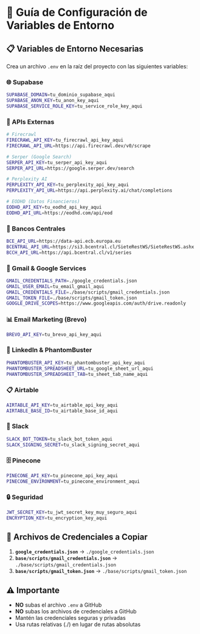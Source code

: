 # 🔧 Guía de Configuración de Variables de Entorno

## 📋 Variables de Entorno Necesarias

Crea un archivo `.env` en la raíz del proyecto con las siguientes variables:

### 🌐 Supabase
```bash
SUPABASE_DOMAIN=tu_dominio_supabase_aqui
SUPABASE_ANON_KEY=tu_anon_key_aqui
SUPABASE_SERVICE_ROLE_KEY=tu_service_role_key_aqui
```

### 🔑 APIs Externas
```bash
# Firecrawl
FIRECRAWL_API_KEY=tu_firecrawl_api_key_aqui
FIRECRAWL_API_URL=https://api.firecrawl.dev/v0/scrape

# Serper (Google Search)
SERPER_API_KEY=tu_serper_api_key_aqui
SERPER_API_URL=https://google.serper.dev/search

# Perplexity AI
PERPLEXITY_API_KEY=tu_perplexity_api_key_aqui
PERPLEXITY_API_URL=https://api.perplexity.ai/chat/completions

# EODHD (Datos Financieros)
EODHD_API_KEY=tu_eodhd_api_key_aqui
EODHD_API_URL=https://eodhd.com/api/eod
```

### 🏦 Bancos Centrales
```bash
BCE_API_URL=https://data-api.ecb.europa.eu
BCENTRAL_API_URL=https://si3.bcentral.cl/SieteRestWS/SieteRestWS.ashx
BCCH_API_URL=https://api.bcentral.cl/v1/series
```

### 📧 Gmail & Google Services
```bash
GMAIL_CREDENTIALS_PATH=./google_credentials.json
GMAIL_USER_EMAIL=tu_email_gmail_aqui
GMAIL_CREDENTIALS_FILE=./base/scripts/gmail_credentials.json
GMAIL_TOKEN_FILE=./base/scripts/gmail_token.json
GOOGLE_DRIVE_SCOPES=https://www.googleapis.com/auth/drive.readonly
```

### 📊 Email Marketing (Brevo)
```bash
BREVO_API_KEY=tu_brevo_api_key_aqui
```

### 🔗 LinkedIn & PhantomBuster
```bash
PHANTOMBUSTER_API_KEY=tu_phantombuster_api_key_aqui
PHANTOMBUSTER_SPREADSHEET_URL=tu_google_sheet_url_aqui
PHANTOMBUSTER_SPREADSHEET_TAB=tu_sheet_tab_name_aqui
```

### 📋 Airtable
```bash
AIRTABLE_API_KEY=tu_airtable_api_key_aqui
AIRTABLE_BASE_ID=tu_airtable_base_id_aqui
```

### 💬 Slack
```bash
SLACK_BOT_TOKEN=tu_slack_bot_token_aqui
SLACK_SIGNING_SECRET=tu_slack_signing_secret_aqui
```

### 🗄️ Pinecone
```bash
PINECONE_API_KEY=tu_pinecone_api_key_aqui
PINECONE_ENVIRONMENT=tu_pinecone_environment_aqui
```

### 🔒 Seguridad
```bash
JWT_SECRET_KEY=tu_jwt_secret_key_muy_seguro_aqui
ENCRYPTION_KEY=tu_encryption_key_aqui
```

## 📁 Archivos de Credenciales a Copiar

1. **`google_credentials.json`** → `./google_credentials.json`
2. **`base/scripts/gmail_credentials.json`** → `./base/scripts/gmail_credentials.json`
3. **`base/scripts/gmail_token.json`** → `./base/scripts/gmail_token.json`

## ⚠️ Importante

- **NO** subas el archivo `.env` a GitHub
- **NO** subas los archivos de credenciales a GitHub
- Mantén las credenciales seguras y privadas
- Usa rutas relativas (./) en lugar de rutas absolutas
